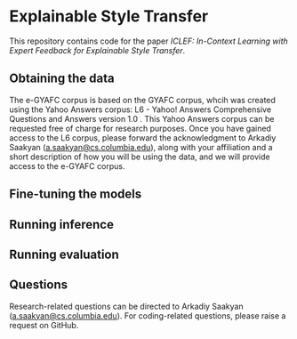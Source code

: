 # Explainable Style Transfer

This repository contains code for the paper *ICLEF: In-Context Learning with Expert Feedback for Explainable Style Transfer*.

## Obtaining the data

The e-GYAFC corpus is based on the GYAFC corpus, whcih was created using the Yahoo Answers corpus: L6 - Yahoo! Answers Comprehensive Questions and Answers version 1.0 . This Yahoo Answers corpus can be requested free of charge for research purposes. Once you have gained access to the L6 corpus, please forward the acknowledgment to Arkadiy Saakyan (a.saakyan@cs.columbia.edu), along with your affiliation and a short description of how you will be using the data, and we will provide access to the e-GYAFC corpus.


## Fine-tuning the models


## Running inference

## Running evaluation

## Questions
Research-related questions can be directed to Arkadiy Saakyan (a.saakyan@cs.columbia.edu). For coding-related questions, please raise a request on GitHub.
